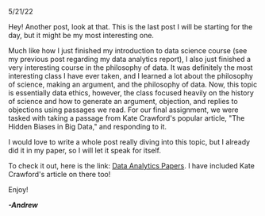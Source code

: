 5/21/22

Hey! Another post, look at that. This is the last post I will be
starting for the day, but it might be my most interesting one.

Much like how I just finished my introduction to data science course
(see my previous post regarding my data analytics report), I also just
finished a very interesting course in the philosophy of data. It was
definitely the most interesting class I have ever taken, and I learned a
lot about the philosophy of science, making an argument, and the
philosophy of data. Now, this topic is essentially data ethics, however,
the class focused heavily on the history of science and how to generate
an argument, objection, and replies to objections using passages we
read. For our final assignment, we were tasked with taking a passage
from Kate Crawford\'s popular article, \"The Hidden Biases in Big
Data,\" and responding to it.

I would love to write a whole post really diving into this topic, but I
already did it in my paper, so I will let it speak for itself.

To check it out, here is the link: [Data Analytics Papers](https://github.com/Baseballfan5303/DataAnalyticsPapers). I have included Kate
Crawford\'s article on there too!

Enjoy!

***-Andrew***
